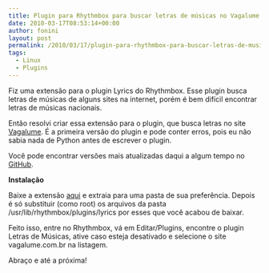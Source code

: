 ```yaml
---
title: Plugin para Rhythmbox para buscar letras de músicas no Vagalume
date: 2010-03-17T08:53:14+00:00
author: fonini
layout: post
permalink: /2010/03/17/plugin-para-rhythmbox-para-buscar-letras-de-musicas-no-vagalume/
tags:
  - Linux
  - Plugins
---
```

Fiz uma extensão para o plugin Lyrics do Rhythmbox. Esse plugin busca letras de músicas de alguns sites na internet, porém é bem difícil encontrar letras de músicas nacionais. 

Então resolvi criar essa extensão para o plugin, que busca letras no site <a href="http://www.vagalume.com.br" rel="externo nofollow">Vagalume</a>. É a primeira versão do plugin e pode conter erros, pois eu não sabia nada de Python antes de escrever o plugin. 

Você pode encontrar versões mais atualizadas daqui a algum tempo no <a href="http://github.com/fonini/VagalumeParser" rel="externo nofollow">GitHub</a>.

**Instalação**

Baixe a extensão <a href="https://www.dropbox.com/s/yvw5qt1fjr1b5sq/vagalume-parser.zip?dl=0">aqui</a> e extraia para uma pasta de sua preferência. Depois é só substituir (como root) os arquivos da pasta /usr/lib/rhythmbox/plugins/lyrics por esses que você acabou de baixar.

Feito isso, entre no Rhythmbox, vá em Editar/Plugins, encontre o plugin Letras de Músicas, ative caso esteja desativado e selecione o site vagalume.com.br na listagem.

Abraço e até a próxima!